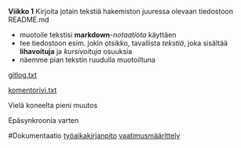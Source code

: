 **Viikko 1**
Kirjoita jotain tekstiä hakemiston juuressa olevaan tiedostoon README.md

   * muotoile tekstisi **markdown**-_notaatiota_ käyttäen
   * tee tiedostoon esim. jokin otsikko, tavallista _tekstiä_, joka sisältää **lihavoituja** ja *kursivoituja* osuuksia
   * näemme pian tekstin ruudulla muotoiltuna

[gitlog.txt](https://github.com/ElomaaTapio/ot-harjoitustyo/blob/main/laskarit/viikko1/gitlog.txt)

[komentorivi.txt](https://github.com/ElomaaTapio/ot-harjoitustyo/blob/main/laskarit/viikko1/kometorivi.txt)

Vielä koneelta pieni muutos

Epäsynkroonia varten

#Dokumentaatio
[työaikakirjanpito](https://github.com/ElomaaTapio/ot-harjoitustyo/blob/main/dokumentaatio/tuntikirjanpito.md)
[vaatimusmäärittely](https://github.com/ElomaaTapio/ot-harjoitustyo/blob/main/dokumentaatio/vaatimusmaarittely.md)
